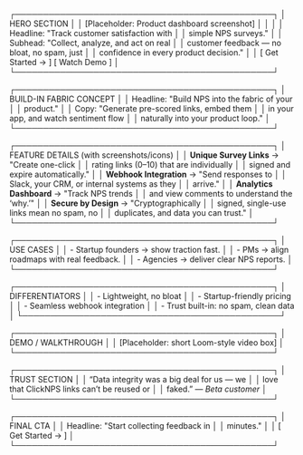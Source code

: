 ┌──────────────────────────────────────────────┐
│ HERO SECTION                                 │
│ [Placeholder: Product dashboard screenshot]  │
│                                              │
│ Headline: "Track customer satisfaction with  │
│            simple NPS surveys."              │
│ Subhead: "Collect, analyze, and act on real  │
│ customer feedback — no bloat, no spam, just  │
│ confidence in every product decision."       │
│ [ Get Started → ] [ Watch Demo ]             │
└──────────────────────────────────────────────┘

┌──────────────────────────────────────────────┐
│ BUILD-IN FABRIC CONCEPT                      │
│ Headline: "Build NPS into the fabric of your │
│            product."                         │
│ Copy: "Generate pre-scored links, embed them │
│ in your app, and watch sentiment flow        │
│ naturally into your product loop."           │
└──────────────────────────────────────────────┘

┌──────────────────────────────────────────────┐
│ FEATURE DETAILS (with screenshots/icons)     │
│ **Unique Survey Links** → "Create one-click  │
│ rating links (0–10) that are individually    │
│ signed and expire automatically."            │
│ **Webhook Integration** → "Send responses to │
│ Slack, your CRM, or internal systems as they │
│ arrive."                                     │
│ **Analytics Dashboard** → "Track NPS trends  │
│ and view comments to understand the ‘why.’"  │
│ **Secure by Design** → "Cryptographically    │
│ signed, single-use links mean no spam, no    │
│ duplicates, and data you can trust."         │
└──────────────────────────────────────────────┘

┌──────────────────────────────────────────────┐
│ USE CASES                                    │
│ - Startup founders → show traction fast.     │
│ - PMs → align roadmaps with real feedback.   │
│ - Agencies → deliver clear NPS reports.      │
└──────────────────────────────────────────────┘

┌──────────────────────────────────────────────┐
│ DIFFERENTIATORS                              │
│ - Lightweight, no bloat                      │
│ - Startup-friendly pricing                   │
│ - Seamless webhook integration               │
│ - Trust built-in: no spam, clean data        │
└──────────────────────────────────────────────┘

┌──────────────────────────────────────────────┐
│ DEMO / WALKTHROUGH                           │
│ [Placeholder: short Loom-style video box]    │
└──────────────────────────────────────────────┘

┌──────────────────────────────────────────────┐
│ TRUST SECTION                                │
│ “Data integrity was a big deal for us — we   │
│ love that ClickNPS links can’t be reused or  │
│ faked.” — *Beta customer*                    │
└──────────────────────────────────────────────┘

┌──────────────────────────────────────────────┐
│ FINAL CTA                                    │
│ Headline: "Start collecting feedback in      │
│           minutes."                          │
│ [ Get Started → ]                            │
└──────────────────────────────────────────────┘